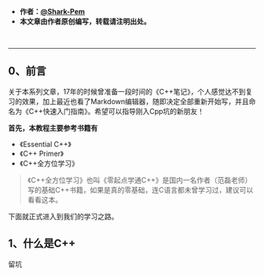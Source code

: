 * **作者：[@Shark-Pem](https://www.cnblogs.com/sharkpem/)**
* **本文章由作者原创编写，转载请注明出处。**

&nbsp;

---
## 0、前言

关于本系列文章，17年的时候曾准备一段时间的《C++笔记》，个人感觉达不到复习的效果，加上最近也看了Markdown编辑器，随即决定全部重新开始写，并且命名为《C++快速入门指南》。希望可以指导刚入Cpp坑的新朋友！

**首先，本教程主要参考书籍有**

* 《Essential C++》
* 《C++ Primer》
* 《C++全方位学习》
>《C++全方位学习》也叫《零起点学通C++》是国内一名作者（范磊老师）写的基础C++书籍，如果是真的零基础，连C语言都未曾学习过，建议可以看看这本。

下面就正式进入到我们的学习之路。

## 1、什么是C++
留坑


